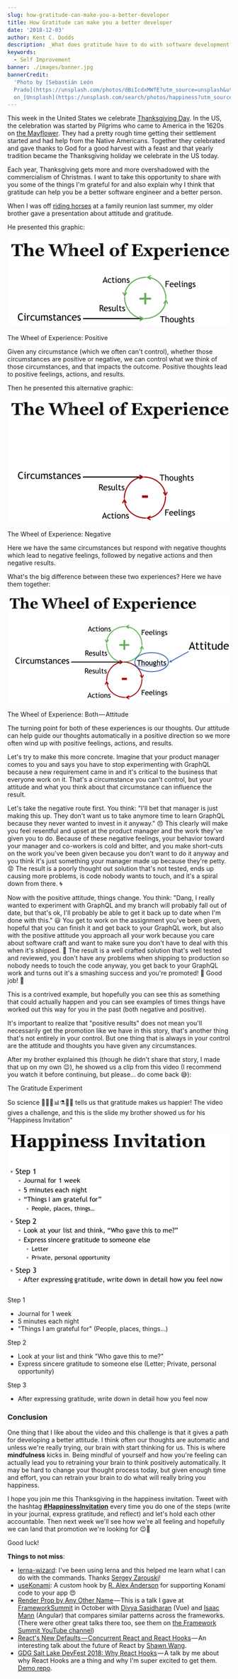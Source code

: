 ```yaml
---
slug: how-gratitude-can-make-you-a-better-developer
title: How Gratitude can make you a better developer
date: '2018-12-03'
author: Kent C. Dodds
description: _What does gratitude have to do with software development?_
keywords:
  - Self Improvement
banner: ./images/banner.jpg
bannerCredit:
  'Photo by [Sebastián León
  Prado](https://unsplash.com/photos/dBiIcdxMWfE?utm_source=unsplash&utm_medium=referral&utm_content=creditCopyText)
  on_[Unsplash](https://unsplash.com/search/photos/happiness?utm_source=unsplash&utm_medium=referral&utm_content=creditCopyText)'
---
```


This week in the United States we celebrate
[Thanksgiving Day](https://en.wikipedia.org/wiki/Thanksgiving). In the US, the
celebration was started by Pilgrims who came to America in the 1620s on
[the Mayflower](https://en.wikipedia.org/wiki/Mayflower). They had a pretty
rough time getting their settlement started and had help from the Native
Americans. Together they celebrated and gave thanks to God for a good harvest
with a feast and that yearly tradition became the Thanksgiving holiday we
celebrate in the US today.

Each year, Thanksgiving gets more and more overshadowed with the commercialism
of Christmas. I want to take this opportunity to share with you some of the
things I'm grateful for and also explain why I think that gratitude can help you
be a better software engineer and a better person.

When I was off
[riding horses](https://twitter.com/kentcdodds/status/1043644565041819648) at a
family reunion last summer, my older brother gave a presentation about attitude
and gratitude.

He presented this graphic:

![The Wheel of Experience: Positive](./images/0.png)

<figcaption>The Wheel of Experience: Positive</figcaption>

Given any circumstance (which we often can't control), whether those
circumstances are positive or negative, we can control what we think of those
circumstances, and that impacts the outcome. Positive thoughts lead to positive
feelings, actions, and results.

Then he presented this alternative graphic:

![The Wheel of Experience: Negative](./images/1.png)

<figcaption>The Wheel of Experience: Negative</figcaption>

Here we have the same circumstances but respond with negative thoughts which
lead to negative feelings, followed by negative actions and then negative
results.

What's the big difference between these two experiences? Here we have them
together:

![The Wheel of Experience: Both — Attitude](./images/2.png)

<figcaption>The Wheel of Experience: Both — Attitude</figcaption>

The turning point for both of these experiences is our thoughts. Our attitude
can help guide our thoughts automatically in a positive direction so we more
often wind up with positive feelings, actions, and results.

Let's try to make this more concrete. Imagine that your product manager comes to
you and says you have to stop experimenting with GraphQL because a new
requirement came in and it's critical to the business that everyone work on it.
That's a circumstance you can't control, but your attitude and what you think
about that circumstance can influence the result.

Let's take the negative route first. You think: "I'll bet that manager is just
making this up. They don't want us to take anymore time to learn GraphQL because
they never wanted to invest in it anyway." 😠 This clearly will make you feel
resentful and upset at the product manager and the work they've given you to do.
Because of these negative feelings, your behavior toward your manager and
co-workers is cold and bitter, and you make short-cuts on the work you've been
given because you don't want to do it anyway and you think it's just something
your manager made up because they're petty. 😡 The result is a poorly thought
out solution that's not tested, ends up causing more problems, is code nobody
wants to touch, and it's a spiral down from there. 🌀

Now with the positive attitude, things change. You think: "Dang, I really wanted
to experiment with GraphQL and my branch will probably fall out of date, but
that's ok, I'll probably be able to get it back up to date when I'm done with
this." 😃 You get to work on the assignment you've been given, hopeful that you
can finish it and get back to your GraphQL work, but also with the positive
attitude you approach all your work because you care about software craft and
want to make sure you don't have to deal with this when it's shipped. 🚢 The
result is a well crafted solution that's well tested and reviewed, you don't
have any problems when shipping to production so nobody needs to touch the code
anyway, you get back to your GraphQL work and turns out it's a smashing success
and you're promoted! 🥇 Good job! 👏

This is a contrived example, but hopefully you can see this as something that
could actually happen and you can see examples of times things have worked out
this way for you in the past (both negative and positive).

It's important to realize that "positive results" does not mean you'll
necessarily get the promotion like we have in this story, that's another thing
that's not entirely in your control. But one thing that is always in your
control are the attitude and thoughts you have given any circumstances.

After my brother explained this (though he didn't share that story, I made that
up on my own 😉), he showed us a clip from this video (I recommend you watch it
before continuing, but please... do come back 😅):

<figcaption>The Gratitude Experiment</figcaption>

So science 👩‍🔬🔬📊⚗️👨‍🔬 tells us that gratitude makes us happier! The video gives
a challenge, and this is the slide my brother showed us for his "Happiness
Invitation"

![Happiness Invitation](./images/3.png)

Step 1

- Journal for 1 week
- 5 minutes each night
- "Things I am grateful for" (People, places, things...)

Step 2

- Look at your list and think "Who gave this to me?"
- Express sincere gratitude to someone else (Letter; Private, personal
  opportunity)

Step 3

- After expressing gratitude, write down in detail how you feel now

### Conclusion

One thing that I like about the video and this challenge is that it gives a path
for developing a better attitude. I think often our thoughts are automatic and
unless we're really trying, our brain with start thinking for us. This is where
**mindfulness** kicks in. Being mindful of yourself and how you're feeling can
actually lead you to retraining your brain to think positively automatically. It
may be hard to change your thought process today, but given enough time and
effort, you can retrain your brain to do what will really bring you happiness.

I hope you join me this Thanksgiving in the happiness invitation. Tweet with the
hashtag
[**#HappinessInvitation**](https://twitter.com/hashtag/HappinessInvitation)
every time you do one of the steps (write in your journal, express gratitude,
and reflect) and let's hold each other accountable. Then next week we'll see how
we're all feeling and hopefully we can land that promotion we're looking for
😉🥇

Good luck!

**Things to not miss**:

- [lerna-wizard](https://github.com/szarouski/lerna-wizard): I've been using
  lerna and this helped me learn what I can do with the commands. Thanks
  [Sergey Zarouski](https://twitter.com/webuniverseio)!
- [useKonami](https://github.com/alexanderson1993/react-konami-hook): A custom
  hook by [R. Alex Anderson](https://twitter.com/ralex1993) for supporting
  Konami code to your app 😍
- [Render Prop by Any Other Name](https://www.youtube.com/watch?v=pjDOJdMM2eg&list=PLV5CVI1eNcJgNqzNwcs4UKrlJdhfDjshf) — This
  is a talk I gave at [FrameworkSummit](https://twitter.com/FrameworkSummit) in
  October with [Divya Sasidharan](https://twitter.com/ShortDiv) (Vue) and
  [Isaac Mann](https://twitter.com/MannIsaac) (Angular) that compares similar
  patterns across the frameworks. (There were other great talks there too, see
  them on
  [the Framework Summit YouTube channel](https://www.youtube.com/channel/UCUTZdTjqY9ypGfpYWvSHC2w))
- [React's New Defaults — Concurrent React and React Hooks](https://www.youtube.com/watch?v=vhWaMPQhMLQ) — An
  interesting talk about the future of React by
  [Shawn Wang](https://twitter.com/swyx).
- [GDG Salt Lake DevFest 2018: Why React Hooks](https://www.youtube.com/watch?v=zWsZcBiwgVE&list=PLV5CVI1eNcJgNqzNwcs4UKrlJdhfDjshf) — A
  talk by me about why React Hooks are a thing and why I'm super excited to get
  them. [Demo repo](https://github.com/kentcdodds/gdg-devfest-2018-react).
